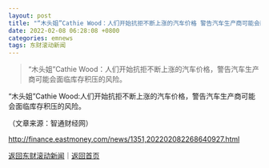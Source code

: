 ```yaml
---
layout: post
title: "“木头姐”Cathie Wood：人们开始抗拒不断上涨的汽车价格 警告汽车生产商可能会面临库存积压的风险"
date: 2022-02-08 06:28:08 +0800
categories: emnews
tags: 东财滚动新闻
---
```

> “木头姐”Cathie Wood：人们开始抗拒不断上涨的汽车价格，警告汽车生产商可能会面临库存积压的风险。

<p>“木头姐”Cathie Wood:人们开始抗拒不断上涨的汽车价格，警告汽车生产商可能会面临库存积压的风险。</p><p class="em_media">（文章来源：智通财经网）</p>

<http://finance.eastmoney.com/news/1351,202202082268640927.html>

[返回东财滚动新闻](//finews.withounder.com/emnews/)｜[返回首页](//finews.withounder.com/)